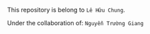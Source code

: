 
This repository is belong to ```Lê Hữu Chung```.

Under the collaboration of: ```Nguyễn Trường Giang```
